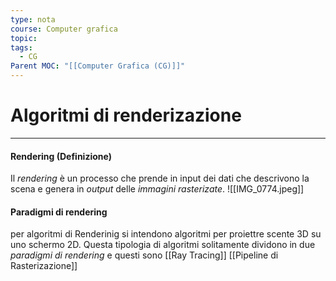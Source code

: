```yaml
---
type: nota
course: Computer grafica
topic: 
tags:
  - CG
Parent MOC: "[[Computer Grafica (CG)]]"
---
```



# Algoritmi di renderizazione
---

#### Rendering (Definizione)
Il _rendering_ è un processo che prende in input dei dati che descrivono la scena e genera in _output_ delle _immagini rasterizate_.
![[IMG_0774.jpeg]]

#### Paradigmi di rendering
per algoritmi di Renderinig si intendono algoritmi per proiettre scente 3D su uno schermo 2D. Questa tipologia di algoritmi solitamente dividono in due _paradigmi di rendering_ e questi sono
[[Ray Tracing]]
[[Pipeline di Rasterizazione]]

